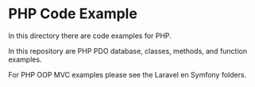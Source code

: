 
# PHP Code Example

In this directory there are code examples for PHP.

In this repository are PHP PDO database, classes, methods, and function examples. 

For PHP OOP MVC examples please see the Laravel en Symfony folders. 
